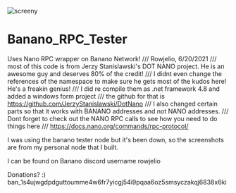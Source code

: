 ![screeny](https://user-images.githubusercontent.com/52114506/122704146-ebf15d80-d207-11eb-8f8a-db81dca5beab.png)
# Banano_RPC_Tester
Uses Nano RPC wrapper on Banano Network!
/// Rowjelio, 6/20/2021
/// most of this code is from Jerzy Stanislawski's DOT NANO project. He is an awesome guy and deserves 80% of the credit!
/// I didnt even change the references of the namespace to make sure he gets most of the kudos here! He's a freakin genius!
/// I did re compile them as .net framework 4.8 and added a windows form project
/// the github for that is https://github.com/JerzyStanislawski/DotNano
/// I also changed certain parts so that it works with BANANO addresses and not NANO addresses.
/// Dont forget to check out the NANO RPC calls to see how you need to do things here
/// https://docs.nano.org/commands/rpc-protocol/

I was using the banano tester node but it's been down, so the screenshots are from my personal node that I built.

I can be found on Banano discord username rowjelio

Donations? :)
ban_1s4ujwgdpdguttoumme4w6fr7yicgj54i9pqaa6oz5smsyczakqj6838x6ki
